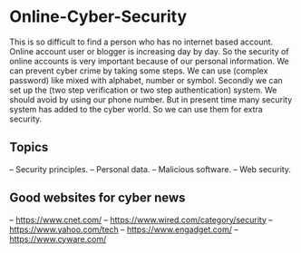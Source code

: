 # Online-Cyber-Security
This is so difficult to find a person who has no internet based account. Online account user or blogger is increasing day by day. So the security of online accounts is very important because of our personal information. We can prevent cyber crime by taking some steps. We can use (complex password) like mixed with alphabet, number or symbol. Secondly we can set up the (two step verification or two step authentication) system. We should avoid by using our phone number.
But in present time many security system has added to the cyber world. So we can use them for extra security.

## Topics
– Security principles.
– Personal data.
– Malicious software.
– Web security.

## Good websites for cyber news
– https://www.cnet.com/
– https://www.wired.com/category/security
– https://www.yahoo.com/tech
– https://www.engadget.com/
– https://www.cyware.com/
